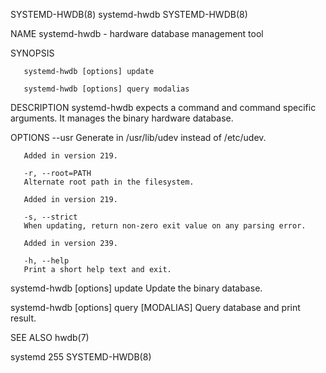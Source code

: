 SYSTEMD-HWDB(8)								 systemd-hwdb							       SYSTEMD-HWDB(8)

NAME
       systemd-hwdb - hardware database management tool

SYNOPSIS

       systemd-hwdb [options] update

       systemd-hwdb [options] query modalias

DESCRIPTION
       systemd-hwdb expects a command and command specific arguments. It manages the binary hardware database.

OPTIONS
       --usr
	   Generate in /usr/lib/udev instead of /etc/udev.

	   Added in version 219.

       -r, --root=PATH
	   Alternate root path in the filesystem.

	   Added in version 219.

       -s, --strict
	   When updating, return non-zero exit value on any parsing error.

	   Added in version 239.

       -h, --help
	   Print a short help text and exit.

   systemd-hwdb [options] update
       Update the binary database.

   systemd-hwdb [options] query [MODALIAS]
       Query database and print result.

SEE ALSO
       hwdb(7)

systemd 255																       SYSTEMD-HWDB(8)
